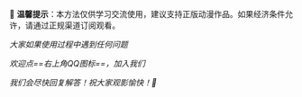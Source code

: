 
📢 **温馨提示**：本方法仅供学习交流使用，建议支持正版动漫作品。如果经济条件允许，请通过正规渠道订阅观看。

*大家如果使用过程中遇到任何问题*

*欢迎点==右上角QQ图标==，加入我们*

*我们会尽快回复解答！祝大家观影愉快！🎉*